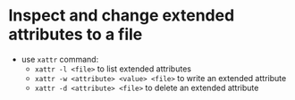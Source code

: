 # Inspect and change extended attributes to a file

- use `xattr` command:
  - `xattr -l <file>` to list extended attributes
  - `xattr -w <attribute> <value> <file>` to write an extended attribute
  - `xattr -d <attribute> <file>` to delete an extended attribute
